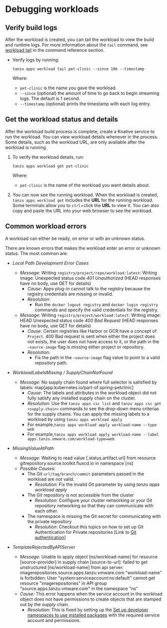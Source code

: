 # Debugging workloads

## <a id="check-build-logs"></a> Verify build logs

After the workload is created, you can tail the workload to view the build and runtime logs. For more
information about the `tail` command, see [workload tail](command-reference/tanzu-apps-workload-tail.md)
in the command reference section.

- Verify logs by running:

    ```console
    tanzu apps workload tail pet-clinic --since 10m --timestamp
    ```

    Where:

  - `pet-clinic` is the name you gave the workload.
  - `--since` (optional) the amount of time to go back to begin streaming logs. The default is 1 second.
  - `--timestamp` (optional) prints the timestamp with each log entry.

## <a id="workload-status"></a> Get the workload status and details

After the workload build process is complete, create a Knative service to run the workload. You can
view workload details whenever in the process. Some details, such as the workload URL, are only
available after the workload is running.

1. To verify the workload details, run:

    ```console
    tanzu apps workload get pet-clinic
    ```

    Where:

    - `pet-clinic` is the name of the workload you want details about.

2. You can now see the running workload. When the workload is created, `tanzu apps workload get`
   includes the **URL** for the running workload. Some terminals allow you to `ctrl`+click the
   **URL** to view it. You can also copy and paste the URL into your web browser to see the
   workload.

## <a id="common-workload-errors"></a> Common workload errors

A workload can either be ready, on error or with an unknown status.

There are known errors that makes the workload enter an error or unknown status. The most common are:

- *Local Path Development Error Cases*
  - *Message*: Writing `registry/project/repo/workload:latest`: Writing image: Unexpected status
    code *401 Unauthorized* (HEAD responses have no body, use GET for details)
    - *Cause*: Apps plug-in cannot talk to the registry because the registry credentials are missing
      or invalid.
    - *Resolution*:
      - Run the `docker logout registry` and `docker login registry` commands and specify the valid
        credentials for the registry.
  - *Message*: Writing `registry/project/workload:latest`: Writing image: HEAD Unexpected status
    code *400 Bad Request* (HEAD responses have no body, use GET for details)
    - *Cause*: Certain registries like Harbor or GCR have a concept of `Project`. 400 Bad request is
      sent when either the project does not exists, the user does not have access to it, or the path
      in the `—source-image` flag is missing either project or repository.
    - *Resolution*:
      - Fix the path in the `—source-image` flag value to point to a valid repository path.

- *WorkloadLabelsMissing* / *SupplyChainNotFound*
  - *Message*: No supply chain found where full selector is satisfied by labels:
    map[app.kubernetes.io/part-of:spring-petclinic]
    - *Cause*: The labels and attributes in the workload object did not fully satisfy any installed
      supply chain on the cluster.
    - *Resolution*: Use the `tanzu apps csc list` and `tanzu apps csc get <supply-chain>` commands
      to see the drop-down menu criterias for the supply chains. You can apply the missing labels to
      a workload by using `tanzu apps workload apply`
    - For example,`tanzu apps workload apply workload-name —-type web`
    - For example,`tanzu apps workload apply workload-name --label apps.tanzu.vmware.com/workload-type=web`

- *MissingValueAtPath*
  - *Message*: Waiting to read value [.status.artifact.url] from resource
    gitrepository.source.toolkit.fluxcd.io  in namespace [ns]
  - *Possible Causes*:
    - The Git `url/tag/branch/commit` parameters passed in the workload are not valid.
      - *Resolution*: Fix the invalid Git parameter by using *tanzu apps workload apply*
    - The Git repository is not accessible from the cluster
      - *Resolution*: Configure your cluster networking or your Git repository networking so that
        they can communicate with each other.
    - The namespace is missing the Git secret for communicating with the private repository
      - *Resolution*: Checkout this topics on how to set up Git Authentication for Private
        repositories [Link to [Git
        authentication](https://docs.vmware.com/en/VMware-Tanzu-Application-Platform/1.1/tap/GUID-scc-git-auth.html)]

- *TemplateRejectedByAPIServer*
  - *Message*: Unable to apply object [ns/workload-name] for resource [source-provider] in supply
    chain [source-to-url]: failed to get unstructured [ns/workload-name] from api server:
    imagerepositories.source.apps.tanzu.vmware.com "workload-name" is forbidden: User
    "system:serviceaccount:ns:default" cannot get resource "imagerepositories" in API group
    "source.apps.tanzu.vmware.com" in the namespace "ns"
  - *Cause*: This error happens when the service account in the workload object does not have
    permissions to create objects that are stamped out by the supply chain.
    - *Resolution*: This is fixed by setting up the [Set up developer namespaces to use installed
      packages](https://docs.vmware.com/en/VMware-Tanzu-Application-Platform/1.3/tap/GUID-set-up-namespaces.html)
      with the required service account and permissions.
